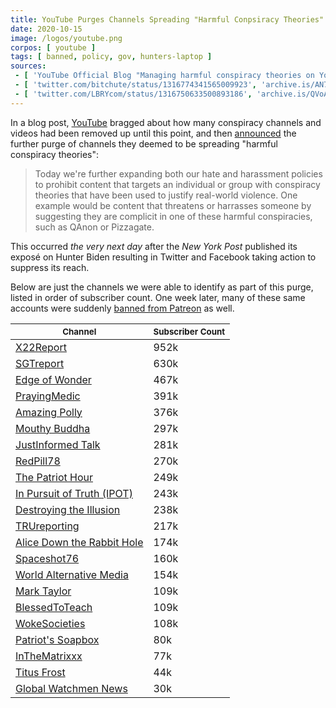 ```yaml
---
title: YouTube Purges Channels Spreading "Harmful Conpsiracy Theories"
date: 2020-10-15
image: /logos/youtube.png
corpos: [ youtube ]
tags: [ banned, policy, gov, hunters-laptop ]
sources:
 - [ 'YouTube Official Blog "Managing harmful conspiracy theories on YouTube" by The YouTube Team (15 Oct 2020)', 'archive.is/XAtuq' ]
 - [ 'twitter.com/bitchute/status/1316774341565009923', 'archive.is/AN7NX' ]
 - [ 'twitter.com/LBRYcom/status/1316750633500893186', 'archive.is/QVoA7' ]
---
```


In a blog post, [YouTube](/youtube/) bragged about how many conspiracy channels
and videos had been removed up until this point, and then
[announced](https://archive.is/XAtuq#selection-1163.0-1171.307) the further
purge of channels they deemed to be spreading "harmful conspiracy theories":

> Today we're further expanding both our hate and harassment policies to
> prohibit content that targets an individual or group with conspiracy theories
> that have been used to justify real-world violence. One example would be
> content that threatens or harrasses someone by suggesting they are complicit
> in  one of these harmful conspiracies, such as QAnon or Pizzagate.

This occurred _the very next day_ after the _New York Post_ published its
exposé on Hunter Biden resulting in Twitter and Facebook taking action to
suppress its reach.

Below are just the channels we were able to identify as part of this purge,
listed in order of subscriber count. One week later, many of these same
accounts were suddenly [banned from
Patreon](/e/patreon-announces-qanon-purge/) as well.

| <small>Channel</small> | <small>Subscriber Count</small> |
|---|---|
| [X22Report](/e/youtube-bans-x22report/) | 952k |
| [SGTreport](/e/youtube-bans-sgtreport/) | 630k |
| [Edge of Wonder](/e/youtube-bans-edge-of-wonder/) | 467k |
| [PrayingMedic](/e/youtube-bans-praying-medic/) | 391k |
| [Amazing Polly](/e/youtube-bans-amazing-polly/) | 376k |
| [Mouthy Buddha](/e/youtube-bans-mouthy-buddha/) | 297k |
| [JustInformed Talk](/e/youtube-bans-justinformed-talk/) | 281k |
| [RedPill78](/e/youtube-bans-redpill78/) | 270k |
| [The Patriot Hour](/e/youtube-bans-the-patriot-hour/) | 249k |
| [In Pursuit of Truth (IPOT)](/e/youtube-bans-in-pursuit-of-truth/) | 243k |
| [Destroying the Illusion](/e/youtube-bans-destroying-the-illusion/) | 238k |
| [TRUreporting](/e/youtube-bans-trureporting/) | 217k |
| [Alice Down the Rabbit Hole](/e/youtube-bans-alice-down-the-rabbit-hole/) | 174k |
| [Spaceshot76](/e/youtube-bans-spaceshot76/) | 160k |
| [World Alternative Media](/e/youtube-bans-world-alternative-media/) | 154k |
| [Mark Taylor](/e/youtube-bans-mark-taylor/) | 109k |
| [BlessedToTeach](/e/youtube-bans-blessed-to-teach/) | 109k |
| [WokeSocieties](/e/youtube-bans-woke-societies/) | 108k |
| [Patriot's Soapbox](/e/youtube-bans-patriots-soapbox/) | 80k |
| [InTheMatrixxx](/e/youtube-bans-inthematrixxx/) | 77k |
| [Titus Frost](/e/youtube-bans-titus-frost/) | 44k |
| [Global Watchmen News](/e/youtube-bans-global-watchmen-news/) | 30k |
